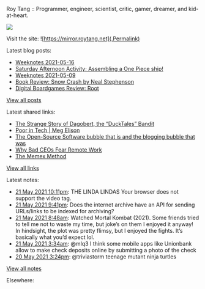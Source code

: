 Roy Tang :: Programmer, engineer, scientist, critic, gamer, dreamer, and kid-at-heart.

![](https://roytang.net/img/profile.jpg)

Visit the site: ![https://mirror.roytang.net](.Permalink)

Latest blog posts:
    

- [Weeknotes 2021-05-16](https://mirror.roytang.net/2021/05/weeknotes-2021-05-16/)
- [Saturday Afternoon Activity: Assembling a One Piece ship!](https://mirror.roytang.net/2021/05/saturday-afternoon-activity-assembling-a-one-piece-ship/)
- [Weeknotes 2021-05-09](https://mirror.roytang.net/2021/05/weeknotes-2021-05-09/)
- [Book Review: Snow Crash by Neal Stephenson](https://mirror.roytang.net/2021/05/book-review-snow-crash-by-neal-stephenson/)
- [Digital Boardgames Review: Root](https://mirror.roytang.net/2021/05/digital-boardgames-review-root/)

[View all posts](https://mirror.roytang.net/blog)

Latest shared links:
    

- [The Strange Story of Dagobert, the “DuckTales” Bandit](https://mirror.roytang.net/2021/05/the-strange-story-of-dagobert-the-ducktales-bandit/)
- [Poor in Tech | Meg Elison](https://mirror.roytang.net/2021/05/poor-in-tech-meg-elison/)
- [The Open-Source Software bubble that is and the blogging bubble that was](https://mirror.roytang.net/2021/05/the-open-source-software-bubble-that-is-and-the-blogging-bubble-that-was/)
- [Why Bad CEOs Fear Remote Work](https://mirror.roytang.net/2021/05/why-bad-ceos-fear-remote-work/)
- [The Memex Method](https://mirror.roytang.net/2021/05/the-memex-method/)

[View all links](https://mirror.roytang.net/links)

Latest notes:
    

- [21 May 2021 10:11pm](https://mirror.roytang.net/2021/05/1395864858273349632/): THE LINDA LINDAS
Your browser does not support the video tag.  
- [21 May 2021 9:41pm](https://mirror.roytang.net/2021/05/7053c993545123cbbd30100c4381b26f/): Does the internet archive have an API for sending URLs/links to be indexed for archiving?
- [21 May 2021 8:48am](https://mirror.roytang.net/2021/05/09b5a24d69042602b9ac909e277987a6/): Watched Mortal Kombat (2021). Some friends tried to tell me not to waste my time, but joke&rsquo;s on them I enjoyed it anyway! In hindsight, the plot was pretty flimsy, but I enjoyed the fights. It&rsquo;s basically what you&rsquo;d expect lol.
- [21 May 2021 3:34am](https://mirror.roytang.net/2021/05/1395583876303523842/): @mlq3 I think some mobile apps like Unionbank allow to make check deposits online by submitting a photo of the check
- [20 May 2021 3:24pm](https://mirror.roytang.net/2021/05/1395400051254382598/): @triviastorm teenage mutant ninja turtles

[View all notes](https://mirror.roytang.net/notes)

Elsewhere:
